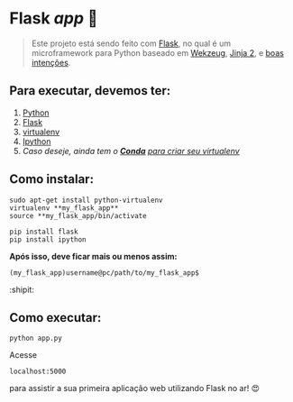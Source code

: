 # Flask *app* 🐍

<!-- > This project was made with [Flask](http://flask.pocoo.org/), which is a microframework for Python based on Werkzeug, Jinja 2 and good intentions. -->

> Este projeto está sendo feito com [Flask](http://flask.pocoo.org/), no qual é um microframework para Python baseado em [Wekzeug](http://werkzeug.pocoo.org/), [Jinja 2](http://jinja.pocoo.org/), e [boas intenções](https://wiki.python.org.br/TheZenOfPython).

## Para executar, devemos ter:
1. [Python](https://www.python.org/)
2. [Flask](http://flask.pocoo.org/)
3. [virtualenv](https://pypi.org/project/virtualenv/)
4. [Ipython](https://ipython.org/)
5. *Caso deseje, ainda tem o [**Conda**](https://conda.io/docs/) [para criar seu virtualenv](https://uoa-eresearch.github.io/eresearch-cookbook/recipe/2014/11/20/conda/)*

## Como instalar:
```
sudo apt-get install python-virtualenv
virtualenv **my_flask_app**    
source **my_flask_app/bin/activate
```
    
```
pip install flask
pip install ipython
```

**Após isso, deve ficar mais ou menos assim:**
``` 
(my_flask_app)username@pc/path/to/my_flask_app$ 
``` 
:shipit:

## Como executar:
```
python app.py
```

Acesse 
```
localhost:5000
```
para assistir a sua primeira aplicação web utilizando Flask no ar!  😍
